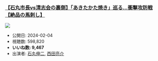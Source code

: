 ### [【石丸市長vs清志会の裏側】「あきたかた焼き」巡る…衝撃攻防戦【絶品の馬刺し】](https://www.youtube.com/watch?v=y_40eyauBAk)
[![](https://img.youtube.com/vi/y_40eyauBAk/sddefault.jpg)](https://www.youtube.com/watch?v=y_40eyauBAk)
-   公開日: 2024-02-04
-   視聴数: 598,820
-   **いいね数: 9,467**
-   出演者: [石丸伸二](/rehacq_fan/people/石丸伸二 "wikilink"), [西田亮介](/rehacq_fan/people/西田亮介 "wikilink")
